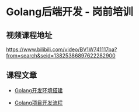 # Golang后端开发 - 岗前培训

## 视频课程地址
https://www.bilibili.com/video/BV1W741117pa?from=search&seid=13825386897622282900

## 课程文章

* [Golang开发环境搭建](https://github.com/itlikeSourceCode/golang_new_employee_training/wiki/Golang%E5%BC%80%E5%8F%91%E7%8E%AF%E5%A2%83%E6%90%AD%E5%BB%BA)

* [Golang项目开发流程](https://github.com/itlikeSourceCode/golang_new_employee_training/wiki/Golang%E9%A1%B9%E7%9B%AE%E5%BC%80%E5%8F%91%E6%B5%81%E7%A8%8B)